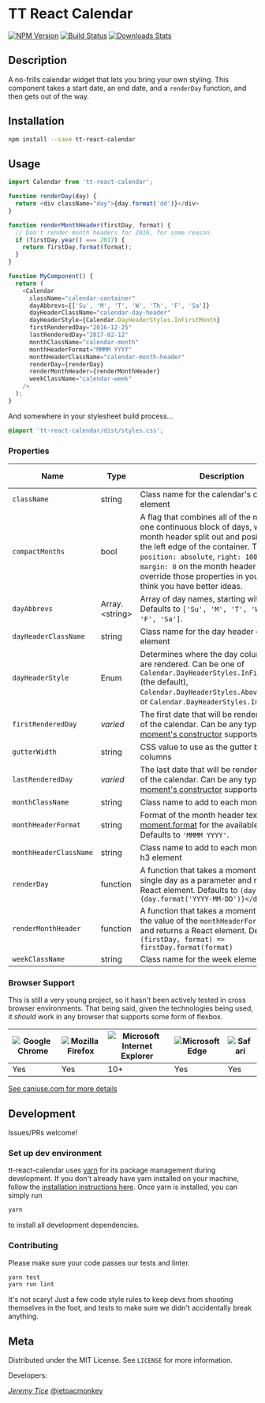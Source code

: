 # TT React Calendar

[![NPM Version][npm-image]][npm-url]
[![Build Status][circle-image]][circle-url]
[![Downloads Stats][npm-downloads]][npm-url]

## Description

A no-frills calendar widget that lets you bring your own styling. This component
takes a start date, an end date, and a `renderDay` function, and then gets out
of the way.

## Installation

```sh
npm install --save tt-react-calendar
```

## Usage

```javascript
import Calendar from 'tt-react-calendar';

function renderDay(day) {
  return <div className="day">{day.format('dd')}</div>
}

function renderMonthHeader(firstDay, format) {
  // Don't render month headers for 2016, for some reason.
  if (firstDay.year() === 2017) {
    return firstDay.format(format);
  }
}

function MyComponent() {
  return (
    <Calendar
      className="calendar-container"
      dayAbbrevs={['Su', 'M', 'T', 'W', 'Th', 'F', 'Sa']}
      dayHeaderClassName="calendar-day-header"
      dayHeaderStyle={Calendar.DayHeaderStyles.InFirstMonth}
      firstRenderedDay="2016-12-25"
      lastRenderedDay="2017-02-12"
      monthClassName="calendar-month"
      monthHeaderFormat="MMMM YYYY"
      monthHeaderClassName="calendar-month-header"
      renderDay={renderDay}
      renderMonthHeader={renderMonthHeader}
      weekClassName="calendar-week"
    />
  );
}
```

And somewhere in your stylesheet build process...

```css
@import 'tt-react-calendar/dist/styles.css';
```

### Properties

Name | Type | Description | Since Version
-----|------|-------------|--------------
`className` | string | Class name for the calendar's container element | 1.0.0
`compactMonths` | bool | A flag that combines all of the months into one continuous block of days, with the month header split out and positioned along the left edge of the container. This sets `position: absolute`, `right: 100%`, and `margin: 0` on the month header class, so override those properties in your CSS if you think you have better ideas. | 1.3.0
`dayAbbrevs` | Array.&lt;string&gt; | Array of day names, starting with Sunday. Defaults to `['Su', 'M', 'T', 'W', 'Th', 'F', 'Sa']`. | 1.0.0
`dayHeaderClassName` | string | Class name for the day header container element | 1.2.0
`dayHeaderStyle` | Enum | Determines where the day column headers are rendered. Can be one of `Calendar.DayHeaderStyles.InFirstMonth` (the default), `Calendar.DayHeaderStyles.AboveFirstMonth`, or `Calendar.DayHeaderStyles.InEveryMonth` | 1.0.0
`firstRenderedDay` | _varied_ | The first date that will be rendered as part of the calendar. Can be any type that [moment's constructor](http://momentjs.com/docs/#/parsing/) supports. | 1.0.0
`gutterWidth` | string | CSS value to use as the gutter between columns | 1.5.0
`lastRenderedDay` | _varied_ | The last date that will be rendered as part of the calendar. Can be any type that [moment's constructor](http://momentjs.com/docs/#/parsing/) supports. | 1.0.0
`monthClassName` | string | Class name to add to each month element | 1.0.0
`monthHeaderFormat` | string | Format of the month header text. See [moment.format](http://momentjs.com/docs/#/displaying/format/) for the available options. Defaults to `'MMMM YYYY'`. | 1.0.0
`monthHeaderClassName` | string | Class name to add to each month header h3 element | 1.0.0
`renderDay` | function | A function that takes a moment object of a single day as a parameter and returns a React element. Defaults to `(day) => <div>{day.format('YYYY-MM-DD')}</div>` | 1.0.0
`renderMonthHeader` | function | A function that takes a moment object and the value of the `monthHeaderFormat` prop, and returns a React element. Defaults to `(firstDay, format) => firstDay.format(format)` | 1.4.0
`weekClassName` | string | Class name for the week element | 1.1.0

### Browser Support

This is still a very young project, so it hasn't been actively tested in cross
browser environments. That being said, given the technologies being used, it
_should_ work in any browser that supports some form of flexbox.

![Google Chrome](https://cdnjs.cloudflare.com/ajax/libs/browser-logos/41.0.0/chrome/chrome_48x48.png) | ![Mozilla Firefox](https://cdnjs.cloudflare.com/ajax/libs/browser-logos/41.0.0/firefox/firefox_48x48.png) | ![Microsoft Internet Explorer](https://cdnjs.cloudflare.com/ajax/libs/browser-logos/41.0.0/archive/internet-explorer_9-11/internet-explorer_9-11_48x48.png) | ![Microsoft Edge](https://cdnjs.cloudflare.com/ajax/libs/browser-logos/41.0.0/edge/edge_48x48.png) | ![Safari](https://cdnjs.cloudflare.com/ajax/libs/browser-logos/41.0.0/safari/safari_48x48.png)
-----|-----|-----|-----|-----
 Yes | Yes | 10+ | Yes | Yes

[See caniuse.com for more details](http://caniuse.com/#feat=flexbox)

## Development

Issues/PRs welcome!

### Set up dev environment

tt-react-calendar uses [yarn](https://yarnpkg.com) for its package management
during development. If you don't already have yarn installed on your machine,
follow the [installation instructions here](https://yarnpkg.com/en/docs/install).
Once yarn is installed, you can simply run

```sh
yarn
```

to install all development dependencies.

### Contributing

Please make sure your code passes our tests and linter.

```sh
yarn test
yarn run lint
```

It's not scary! Just a few code style rules to keep devs from shooting themselves
in the foot, and tests to make sure we didn't accidentally break anything.

## Meta

Distributed under the MIT License. See ``LICENSE`` for more information.

Developers:

_[Jeremy Tice](https://github.com/jetpacmonkey)_
[@jetpacmonkey](https://twitter.com/jetpacmonkey)

[npm-image]: https://img.shields.io/npm/v/tt-react-calendar.svg?style=flat-square
[npm-url]: https://npmjs.org/package/tt-react-calendar
[npm-downloads]: https://img.shields.io/npm/dm/tt-react-calendar.svg?style=flat-square
[circle-image]: https://img.shields.io/circleci/project/github/TodayTix/tt-react-calendar.svg?style=flat-square
[circle-url]: https://circleci.com/gh/TodayTix/tt-react-calendar
